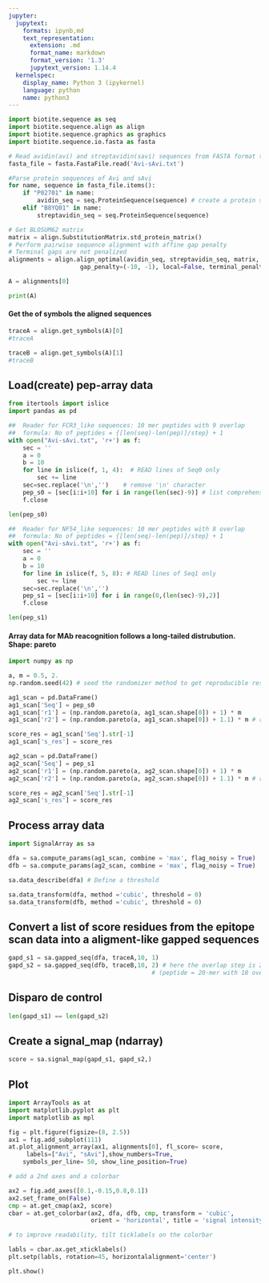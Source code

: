 ```yaml
---
jupyter:
  jupytext:
    formats: ipynb,md
    text_representation:
      extension: .md
      format_name: markdown
      format_version: '1.3'
      jupytext_version: 1.14.4
  kernelspec:
    display_name: Python 3 (ipykernel)
    language: python
    name: python3
---
```


```python tags=[]
import biotite.sequence as seq
import biotite.sequence.align as align
import biotite.sequence.graphics as graphics
import biotite.sequence.io.fasta as fasta
```

```python
# Read avidin(avi) and streptavidin(savi) sequences from FASTA format txt-file:
fasta_file = fasta.FastaFile.read('Avi-sAvi.txt')
```

```python
#Parse protein sequences of Avi and sAvi
for name, sequence in fasta_file.items():
    if "P02701" in name:
        avidin_seq = seq.ProteinSequence(sequence) # create a protein seq obj
    elif "B8YQ01" in name:
        streptavidin_seq = seq.ProteinSequence(sequence)
```

```python
# Get BLOSUM62 matrix
matrix = align.SubstitutionMatrix.std_protein_matrix()
# Perform pairwise sequence alignment with affine gap penalty
# Terminal gaps are not penalized
alignments = align.align_optimal(avidin_seq, streptavidin_seq, matrix, # returns list of ali
                    gap_penalty=(-10, -1), local=False, terminal_penalty=False)
```

```python
A = alignments[0]
```

```python
print(A)
```

#### Get the of symbols the aligned sequences

```python
traceA = align.get_symbols(A)[0]
#traceA
```

```python
traceB = align.get_symbols(A)[1]
#traceB
```

## Load(create) pep-array data

```python
from itertools import islice
import pandas as pd
```

```python
##  Reader for FCR3_like sequences: 10 mer peptides with 9 overlap
##  formula: No of peptides = {[len(seq)-len(pep)]/step} + 1
with open("Avi-sAvi.txt", 'r+') as f:
    sec = ''
    a = 0
    b = 10
    for line in islice(f, 1, 4):  # READ lines of Seq0 only
        sec += line
    sec=sec.replace('\n','')    # remove '\n' character 
    pep_s0 = [sec[i:i+10] for i in range(len(sec)-9)] # list comprehension
    f.close
```

```python
len(pep_s0)
```

```python
##  Reader for NF54_like sequences: 10 mer peptides with 8 overlap 
##  formula: No of peptides = {[len(seq)-len(pep)]/step} + 1 
with open("Avi-sAvi.txt", 'r+') as f:
    sec = ''
    a = 0
    b = 10
    for line in islice(f, 5, 8): # READ lines of Seq1 only
        sec += line
    sec=sec.replace('\n','')
    pep_s1 = [sec[i:i+10] for i in range(0,(len(sec)-9),2)]
    f.close
```

```python
len(pep_s1)
```

#### Array data for MAb reacognition follows a long-tailed distrubution. Shape: pareto

```python
import numpy as np
```

```python
a, m = 0.5, 2. 
np.random.seed(42) # seed the randomizer method to get reproducible results
```

```python
ag1_scan = pd.DataFrame()
ag1_scan['Seq'] = pep_s0
ag1_scan['r1'] = (np.random.pareto(a, ag1_scan.shape[0]) + 1) * m
ag1_scan['r2'] = (np.random.pareto(a, ag1_scan.shape[0]) + 1.1) * m # replicate_variability
```

```python
score_res = ag1_scan['Seq'].str[-1]
ag1_scan['s_res'] = score_res
```

```python
ag2_scan = pd.DataFrame()
ag2_scan['Seq'] = pep_s1
ag2_scan['r1'] = (np.random.pareto(a, ag2_scan.shape[0]) + 1) * m
ag2_scan['r2'] = (np.random.pareto(a, ag2_scan.shape[0]) + 1.1) * m # replicate_variability
```

```python
score_res = ag2_scan['Seq'].str[-1]
ag2_scan['s_res'] = score_res
```

## Process array data

```python
import SignalArray as sa
```

```python
dfa = sa.compute_params(ag1_scan, combine = 'max', flag_noisy = True)
dfb = sa.compute_params(ag2_scan, combine = 'max', flag_noisy = True)
```

```python
sa.data_describe(dfa) # Define a threshold 
```

```python
sa.data_transform(dfa, method ='cubic', threshold = 0)
sa.data_transform(dfb, method ='cubic', threshold = 0)
```

## Convert a list of score residues from the epitope </br>scan data into a aligment-like gapped sequences 

```python
gapd_s1 = sa.gapped_seq(dfa, traceA,10, 1)
gapd_s2 = sa.gapped_seq(dfb, traceB,10, 2) # here the overlap step is 2 
                                        # (peptide = 20-mer with 18 overlap)
```

## Disparo de control

```python
len(gapd_s1) == len(gapd_s2)
```

## Create a signal_map (ndarray)

```python
score = sa.signal_map(gapd_s1, gapd_s2,)
```

## Plot

```python
import ArrayTools as at
import matplotlib.pyplot as plt
import matplotlib as mpl
```

```python
fig = plt.figure(figsize=(8, 2.5))
ax1 = fig.add_subplot(111)
at.plot_alignment_array(ax1, alignments[0], fl_score= score,
     labels=["Avi", "sAvi"],show_numbers=True,
    symbols_per_line= 50, show_line_position=True) 

# add a 2nd axes and a colorbar

ax2 = fig.add_axes([0.1,-0.15,0.8,0.1])
ax2.set_frame_on(False)
cmp = at.get_cmap(ax2, score)
cbar = at.get_colorbar(ax2, dfa, dfb, cmp, transform = 'cubic', 
                       orient = 'horizontal', title = 'signal intensity')

# to improve readability, tilt ticklabels on the colorbar

labls = cbar.ax.get_xticklabels()
plt.setp(labls, rotation=45, horizontalalignment='center')

plt.show()
```

```python

```
